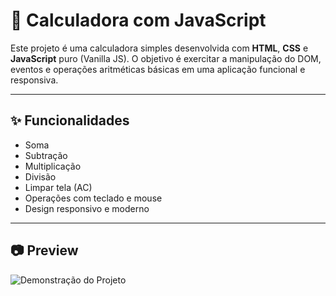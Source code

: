 # 🧮 Calculadora com JavaScript

Este projeto é uma calculadora simples desenvolvida com **HTML**, **CSS** e **JavaScript** puro (Vanilla JS). O objetivo é exercitar a manipulação do DOM, eventos e operações aritméticas básicas em uma aplicação funcional e responsiva.

---

## ✨ Funcionalidades

- Soma
- Subtração
- Multiplicação
- Divisão
- Limpar tela (AC)
- Operações com teclado e mouse
- Design responsivo e moderno

---

## 📷 Preview

![Demonstração do Projeto](https://i.postimg.cc/SxH9gGxd/Captura-de-tela-2025-05-20-083533.png)
